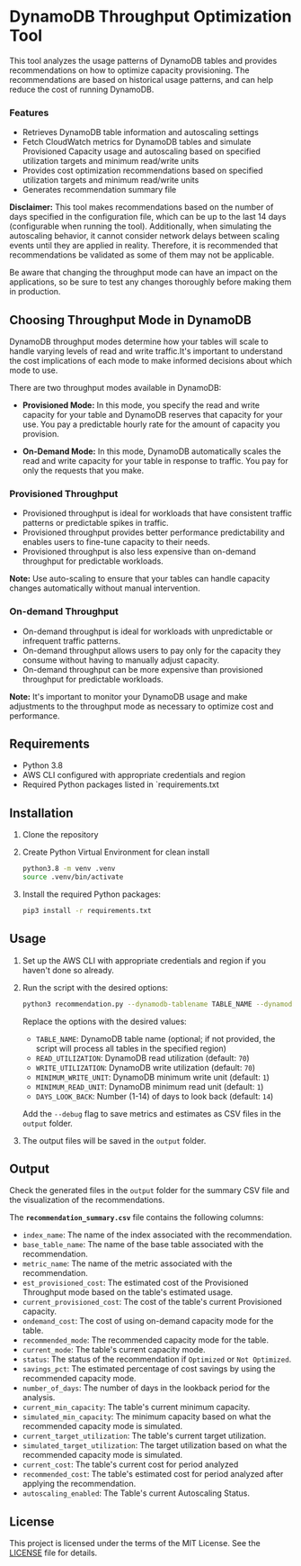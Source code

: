 # DynamoDB Throughput Optimization Tool

This tool analyzes the usage patterns of DynamoDB tables and provides recommendations on how to optimize capacity provisioning. The recommendations are based on historical usage patterns, and can help reduce the cost of running DynamoDB.

### Features

- Retrieves DynamoDB table information and autoscaling settings
- Fetch CloudWatch metrics for DynamoDB tables and simulate Provisioned Capacity usage and autoscaling based on specified utilization targets and minimum read/write units
- Provides cost optimization recommendations based on specified utilization targets and minimum read/write units
- Generates recommendation summary file

**Disclaimer:** This tool makes recommendations based on the number of days specified in the configuration file, which can be up to the last 14 days (configurable when running the tool). Additionally, when simulating the autoscaling behavior, it cannot consider network delays between scaling events until they are applied in reality. Therefore, it is recommended that recommendations be validated as some of them may not be applicable.

Be aware that changing the throughput mode can have an impact on the applications, so be sure to test any changes thoroughly before making them in production.

## Choosing Throughput Mode in DynamoDB

DynamoDB throughput modes determine how your tables will scale to handle varying levels of read and write traffic.It's important to understand the cost implications of each mode to make informed decisions about which mode to use.

There are two throughput modes available in DynamoDB:

- **Provisioned Mode:** In this mode, you specify the read and write capacity for your table and DynamoDB reserves that capacity for your use. You pay a predictable hourly rate for the amount of capacity you provision.

- **On-Demand Mode:** In this mode, DynamoDB automatically scales the read and write capacity for your table in response to traffic. You pay for only the requests that you make.

### Provisioned Throughput

- Provisioned throughput is ideal for workloads that have consistent traffic patterns or predictable spikes in traffic.
- Provisioned throughput provides better performance predictability and enables users to fine-tune capacity to their needs.
- Provisioned throughput is also less expensive than on-demand throughput for predictable workloads.

 **Note:** Use auto-scaling to ensure that your tables can handle capacity changes automatically without manual intervention.

### On-demand Throughput

- On-demand throughput is ideal for workloads with unpredictable or infrequent traffic patterns.
- On-demand throughput allows users to pay only for the capacity they consume without having to manually adjust capacity.
- On-demand throughput can be more expensive than provisioned throughput for predictable workloads.

**Note:** It's important to monitor your DynamoDB usage and make adjustments to the throughput mode as necessary to optimize cost and performance.

## Requirements

- Python 3.8
- AWS CLI configured with appropriate credentials and region
- Required Python packages listed in `requirements.txt

## Installation

1. Clone the repository
2.  Create Python Virtual Environment for clean install

    ```sh
    python3.8 -m venv .venv
    source .venv/bin/activate
    ```
3. Install the required Python packages:

    ```sh
    pip3 install -r requirements.txt
    ```

## Usage

1. Set up the AWS CLI with appropriate credentials and region if you haven't done so already.

2. Run the script with the desired options:


    ```sh
    python3 recommendation.py --dynamodb-tablename TABLE_NAME --dynamodb-read-utilization READ_UTILIZATION --dynamodb-write-utilization WRITE_UTILIZATION --dynamodb-minimum-write-unit MINIMUM_WRITE_UNIT --dynamodb-minimum-read-unit MINIMUM_READ_UNIT --number-of-days-look-back DAYS_LOOK_BACK [--debug]
    ```

    Replace the options with the desired values:

    - `TABLE_NAME`: DynamoDB table name (optional; if not provided, the script will process all tables in the specified region)
    - `READ_UTILIZATION`: DynamoDB read utilization (default: `70`)
    - `WRITE_UTILIZATION`: DynamoDB write utilization (default: `70`)
    - `MINIMUM_WRITE_UNIT`: DynamoDB minimum write unit (default: `1`)
    - `MINIMUM_READ_UNIT`: DynamoDB minimum read unit (default: `1`)
    - `DAYS_LOOK_BACK`: Number (1-14) of days to look back (default: `14`)

    Add the `--debug` flag to save metrics and estimates as CSV files in the `output` folder.
3. The output files will be saved in the `output` folder.

## Output

Check the generated files in the `output` folder for the summary CSV file and the visualization of the recommendations.

The **`recommendation_summary.csv`** file contains the following columns:

- `index_name`: The name of the index associated with the recommendation.
- `base_table_name`: The name of the base table associated with the recommendation.
- `metric_name`: The name of the metric associated with the recommendation.
- `est_provisioned_cost`: The estimated cost of the Provisioned Throughput mode based on the table's estimated usage.
- `current_provisioned_cost`: The cost of the table's current Provisioned capacity.
- `ondemand_cost`: The cost of using on-demand capacity mode for the table.
- `recommended_mode`: The recommended capacity mode for the table.
- `current_mode`: The table's current capacity mode.
- `status`: The status of the recommendation if `Optimized` or `Not Optimized`.
- `savings_pct`: The estimated percentage of cost savings by using the recommended capacity mode.
- `number_of_days`: The number of days in the lookback period for the analysis.
- `current_min_capacity`: The table's current minimum capacity.
- `simulated_min_capacity`: The minimum capacity based on what the recommended capacity mode is simulated.
- `current_target_utilization`: The table's current target utilization.
- `simulated_target_utilization`: The target utilization based on what the recommended capacity mode is simulated.
- `current_cost`: The table's current cost for period analyzed
- `recommended_cost`: The table's estimated cost for period analyzed after applying the recommendation.
- `autoscaling_enabled`: The Table's current Autoscaling Status.

## License

This project is licensed under the terms of the MIT License. See the [LICENSE](LICENSE) file for details.
